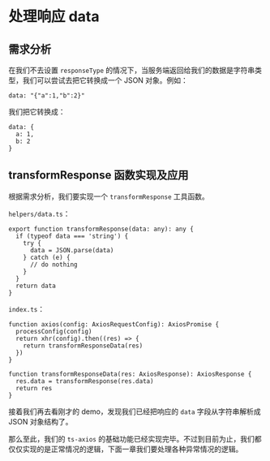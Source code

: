 #  处理响应 data #

##  需求分析 ##

在我们不去设置 `responseType` 的情况下，当服务端返回给我们的数据是字符串类型，我们可以尝试去把它转换成一个 JSON 对象。例如：

    data: "{"a":1,"b":2}"

我们把它转换成：

    data: {
      a: 1,
      b: 2
    }

##  transformResponse 函数实现及应用 ##

根据需求分析，我们要实现一个 `transformResponse` 工具函数。

`helpers/data.ts`：

    export function transformResponse(data: any): any {
      if (typeof data === 'string') {
        try {
          data = JSON.parse(data)
        } catch (e) {
          // do nothing
        }
      }
      return data
    }

`index.ts`：

    function axios(config: AxiosRequestConfig): AxiosPromise {
      processConfig(config)
      return xhr(config).then((res) => {
        return transformResponseData(res)
      })
    }
    
    function transformResponseData(res: AxiosResponse): AxiosResponse {
      res.data = transformResponse(res.data)
      return res
    }

接着我们再去看刚才的 demo，发现我们已经把响应的 `data` 字段从字符串解析成 JSON 对象结构了。

那么至此，我们的 `ts-axios` 的基础功能已经实现完毕。不过到目前为止，我们都仅仅实现的是正常情况的逻辑，下面一章我们要处理各种异常情况的逻辑。